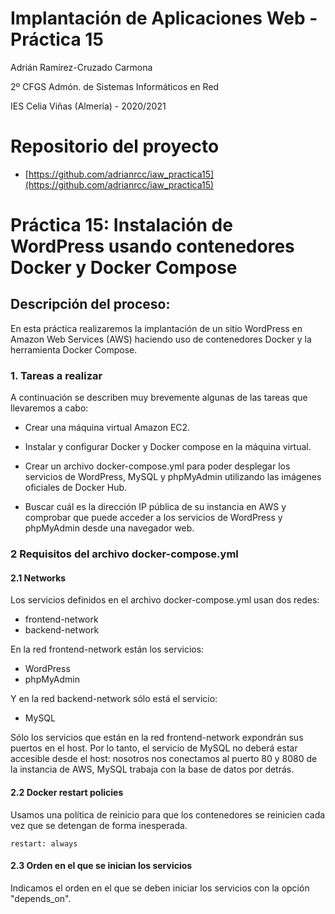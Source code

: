 # Implantación de Aplicaciones Web - Práctica 15

Adrián Ramírez-Cruzado Carmona

2º CFGS Admón. de Sistemas Informáticos en Red

IES Celia Viñas (Almería) - 2020/2021

# Repositorio del proyecto

- [https://github.com/adrianrcc/iaw_practica15](https://github.com/adrianrcc/iaw_practica15)

# Práctica 15: Instalación de WordPress usando contenedores Docker y Docker Compose

## Descripción del proceso:

En esta práctica realizaremos la implantación de un sitio WordPress en Amazon Web Services (AWS) haciendo uso de contenedores Docker y la herramienta Docker Compose.

### 1. Tareas a realizar

A continuación se describen muy brevemente algunas de las tareas que llevaremos a cabo:

- Crear una máquina virtual Amazon EC2.

- Instalar y configurar Docker y Docker compose en la máquina virtual.

- Crear un archivo docker-compose.yml para poder desplegar los servicios de WordPress, MySQL y phpMyAdmin utilizando las imágenes oficiales de Docker Hub.

- Buscar cuál es la dirección IP pública de su instancia en AWS y comprobar que puede acceder a los servicios de WordPress y phpMyAdmin desde una navegador web.

### 2 Requisitos del archivo docker-compose.yml
#### 2.1 Networks

Los servicios definidos en el archivo docker-compose.yml usan dos redes:

- frontend-network
- backend-network

En la red frontend-network están los servicios:

- WordPress
- phpMyAdmin

Y en la red backend-network sólo está el servicio:

- MySQL

Sólo los servicios que están en la red frontend-network expondrán sus puertos en el host. Por lo tanto, el servicio de MySQL no deberá estar accesible desde el host: nosotros nos conectamos al puerto 80 y 8080 de la instancia de AWS, MySQL trabaja con la base de datos por detrás.

#### 2.2 Docker restart policies

Usamos una política de reinicio para que los contenedores se reinicien cada vez que se detengan de forma inesperada.

~~~
restart: always
~~~

#### 2.3 Orden en el que se inician los servicios

Indicamos el orden en el que se deben iniciar los servicios con la opción "depends_on".